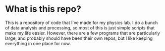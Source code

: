 # What is this repo?
This is a repository of code that I've made for my physics lab. I do a bunch of data analysis and processing, so most of this is just simple scripts that make my life easier. However, there are a few programs that are particularly large, and probably should have been their own repos, but I like keeping everything in one place for now.
